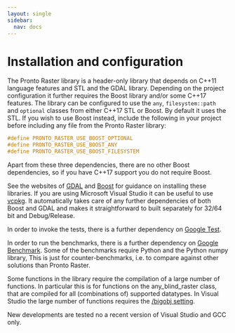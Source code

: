 ```yaml
---
layout: single
sidebar: 
  nav: docs
---
```

# Installation and configuration
The Pronto Raster library is a header-only library that depends on C+\+11 language features and STL and the GDAL library. Depending on the project configuration it further requires the Boost library and/or some C+\+17 features. 
The library can be configured to use the `any`, `filesystem::path` and `optional` classes from either C+\+17 STL or Boost. By default it uses the STL. If you wish to use Boost instead, include the following in your project before including any file from the Pronto Raster library:

```cpp
#define PRONTO_RASTER_USE_BOOST_OPTIONAL
#define PRONTO_RASTER_USE_BOOST_ANY
#define PRONTO_RASTER_USE_BOOST_FILESYSTEM
```
Apart from these three dependencies, there are no other Boost dependencies, so if you have C+\+17 support you do not require Boost.

See the websites of [GDAL](http://www.gdal.org) and [Boost](http://www.boost.org) for guidance on installing these libraries. If you are using Microsoft Visual Studio it can be useful to use [vcpkg](https://github.com/Microsoft/vcpkg). It automatically takes care of any further dependencies of both Boost and GDAL and makes it straightforward to built separately for 32/64 bit and Debug/Release.

In order to invoke the tests, there is a further dependency on [Google Test](https://github.com/google/googletest).

In order to run the benchmarks, there is a further dependency on [Google Benchmark](https://github.com/google/benchmark). Some of the benchmarks require Python and the Python numpy library, This is just for counter-benchmarks, i.e. to compare against other solutions than Pronto Raster.


Some functions in the library require the compilation of a large number of functions. In particular this is for functions on the any_blind_raster class, that are compiled for all (combinations of) supported datatypes. In Visual Studio the large number of functions requires the [/bigobj setting](https://msdn.microsoft.com/en-us/library/ms173499.aspx).

New developments are tested no a recent version of Visual Studio and GCC only.
